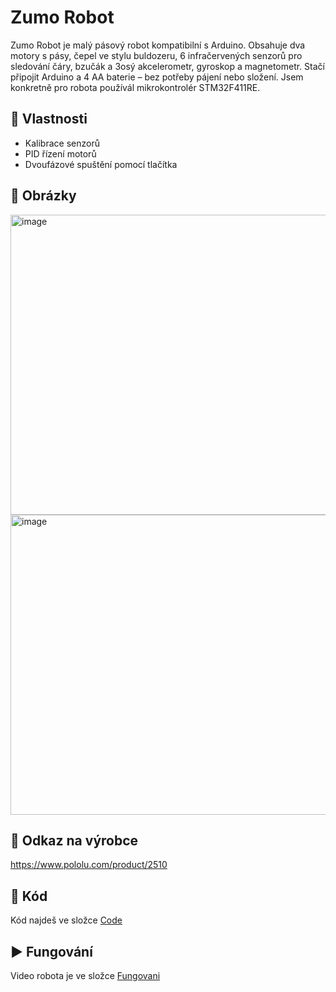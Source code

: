 # Zumo Robot

Zumo Robot je malý pásový robot kompatibilní s Arduino. Obsahuje dva motory s pásy, čepel ve stylu buldozeru, 6 infračervených senzorů pro sledování čáry, bzučák a 3osý akcelerometr, gyroskop a magnetometr. Stačí připojit Arduino a 4 AA baterie – bez potřeby pájení nebo složení.
Jsem konkretně pro robota používál mikrokontrolér STM32F411RE.

## 🔧 Vlastnosti
- Kalibrace senzorů
- PID řízení motorů
- Dvoufázové spuštění pomocí tlačítka

## 📸 Obrázky
<img width="600" height="480" alt="image" src="https://github.com/user-attachments/assets/f56063a3-0f15-4052-8798-1e2b3eeb80e7" />
<img width="600" height="480" alt="image" src="https://github.com/user-attachments/assets/949ed66c-f494-464b-a55e-928b1f15c18d" />


## 🔗 Odkaz na výrobce
https://www.pololu.com/product/2510

## 📂 Kód
Kód najdeš ve složce [Code](./Code)

## ▶️ Fungování
Video robota je ve složce [Fungovani](./Fungovani)
